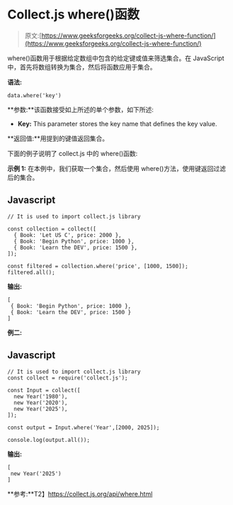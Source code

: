 # Collect.js where()函数

> 原文:[https://www.geeksforgeeks.org/collect-js-where-function/](https://www.geeksforgeeks.org/collect-js-where-function/)

where()函数用于根据给定数组中包含的给定键或值来筛选集合。在 JavaScript 中，首先将数组转换为集合，然后将函数应用于集合。

**语法:**

```
data.where('key')
```

**参数:**该函数接受如上所述的单个参数，如下所述:

*   **Key:** This parameter stores the key name that defines the key value.

**返回值:**用提到的键值返回集合。

下面的例子说明了 collect.js 中的 where()函数:

**示例 1:** 在本例中，我们获取一个集合，然后使用 where()方法，使用键返回过滤后的集合。

## Javascript

```
// It is used to import collect.js library

const collection = collect([
  { Book: 'Let US C', price: 2000 },
  { Book: 'Begin Python', price: 1000 },
  { Book: 'Learn the DEV', price: 1500 },
]);

const filtered = collection.where('price', [1000, 1500]);
filtered.all();
```

**输出:**

```
[
 { Book: 'Begin Python', price: 1000 },
 { Book: 'Learn the DEV', price: 1500 }
]
```

**例二:**

## Javascript

```
// It is used to import collect.js library
const collect = require('collect.js');

const Input = collect([
  new Year('1980'),
  new Year('2020'),
  new Year('2025'),
]);

const output = Input.where('Year',[2000, 2025]);

console.log(output.all());
```

**输出:**

```
[
 new Year('2025')
]
```

**参考:**T2】https://collect.js.org/api/where.html